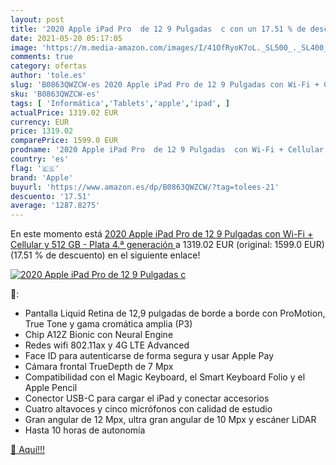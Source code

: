 ```yaml
---
layout: post
title: '2020 Apple iPad Pro  de 12 9 Pulgadas  c con un 17.51 % de descuento'
date: 2021-05-20 05:17:05
image: 'https://m.media-amazon.com/images/I/41OfRyoK7oL._SL500_._SL400_.jpg'
comments: true
category: ofertas
author: 'tole.es'
slug: 'B0863QWZCW-es 2020 Apple iPad Pro de 12 9 Pulgadas con Wi-Fi + Cellular...'
sku: 'B0863QWZCW-es'
tags: [ 'Informática','Tablets','apple','ipad', ]
actualPrice: 1319.02 EUR
currency: EUR
price: 1319.02
comparePrice: 1599.0 EUR
prodname: '2020 Apple iPad Pro  de 12 9 Pulgadas  con Wi-Fi + Cellular y 512 GB  - Plata  4.ª generación '
country: 'es'
flag: '🇪🇸'
brand: 'Apple'
buyurl: 'https://www.amazon.es/dp/B0863QWZCW/?tag=tolees-21'
descuento: '17.51'
average: '1287.8275'
---
```


En este momento está [2020 Apple iPad Pro  de 12 9 Pulgadas  con Wi-Fi + Cellular y 512 GB  - Plata  4.ª generación ](https://www.amazon.es/dp/B0863QWZCW/?tag=tolees-21) a 1319.02 EUR (original: 1599.0 EUR) (17.51 %  de descuento) en el siguiente enlace!

[![2020 Apple iPad Pro  de 12 9 Pulgadas  c](https://m.media-amazon.com/images/I/41OfRyoK7oL._SL500_._SL400_.jpg)](https://www.amazon.es/dp/B0863QWZCW/?tag=tolees-21)

🔎:

- Pantalla Liquid Retina de 12,9 pulgadas de borde a borde con ProMotion, True Tone y gama cromática amplia (P3)
- Chip A12Z Bionic con Neural Engine
- Redes wifi 802.11ax y 4G LTE Advanced
- Face ID para autenticarse de forma segura y usar Apple Pay
- Cámara frontal TrueDepth de 7 Mpx
- Compatibilidad con el Magic Keyboard, el Smart Keyboard Folio y el Apple Pencil
- Conector USB-C para cargar el iPad y conectar accesorios
- Cuatro altavoces y cinco micrófonos con calidad de estudio
- Gran angular de 12 Mpx, ultra gran angular de 10 Mpx y escáner LiDAR
- Hasta 10 horas de autonomía

[🛒 Aquí!!!](https://www.amazon.es/dp/B0863QWZCW/?tag=tolees-21)
